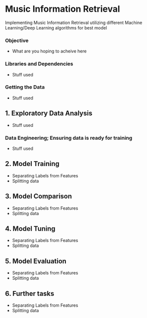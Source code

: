 # Music Information Retrieval
Implementing Music Information Retrieval utilizing different Machine Learning/Deep Learning algorithms for best model
### Objective
* What are you hoping to acheive here
### Libraries and Dependencies
* Stuff used
### Getting the Data
* Stuff used
## 1. Exploratory Data Analysis
* Stuff used
### Data Engineering; Ensuring data is ready for training
* Stuff used
## 2. Model Training
* Separating Labels from Features
* Splitting data
## 3. Model Comparison
* Separating Labels from Features
* Splitting data
## 4. Model Tuning
* Separating Labels from Features
* Splitting data
## 5. Model Evaluation
* Separating Labels from Features
* Splitting data
## 6. Further tasks
* Separating Labels from Features
* Splitting data

